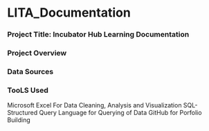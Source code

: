 # LITA_Documentation

### Project Title: Incubator Hub Learning Documentation

### Project Overview

### Data Sources

### TooLS Used
Microsoft Excel For Data Cleaning, Analysis and Visualization
SQL- Structured Query Language for Querying of Data
GitHub for Porfolio Building
